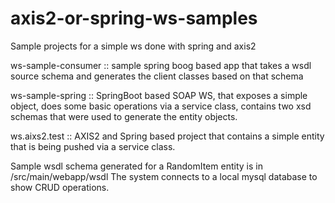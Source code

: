 # axis2-or-spring-ws-samples
Sample projects for a simple ws done with spring and axis2


ws-sample-consumer 	:: sample spring boog based app that takes a wsdl source schema and generates the client classes based on that schema

ws-sample-spring 	:: SpringBoot based SOAP WS, that exposes a simple object, does some basic operations via a service class, contains two xsd schemas that were used to generate the entity objects.
  
ws.aixs2.test  :: AXIS2 and Spring based project that contains a simple entity that is being pushed via a service class. 
  

 Sample wsdl schema generated for a RandomItem entity is in /src/main/webapp/wsdl 
 The system connects to a local mysql database to show CRUD operations.
